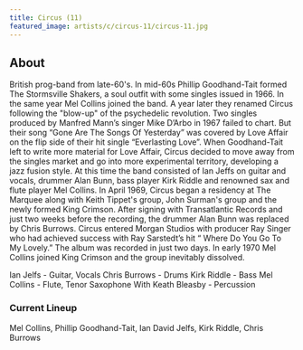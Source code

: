 ```yaml
---
title: Circus (11)
featured_image: artists/c/circus-11/circus-11.jpg
---
```

## About

British prog-band from late-60's.
In mid-60s Phillip Goodhand-Tait formed The Stormsville Shakers, a soul outfit with some singles issued in 1966. In the same year Mel Collins joined the band. A year later they renamed Circus following the "blow-up" of the psychedelic revolution. Two singles produced by Manfred Mann’s singer Mike D’Arbo in 1967 failed to chart. But their song “Gone Are The Songs Of Yesterday” was covered by Love Affair on the flip side of their hit single “Everlasting Love”. When Goodhand-Tait left to write more material for Love Affair, Circus decided to move away from the singles market and go into more experimental territory, developing a jazz fusion style. At this time the band consisted of Ian Jeffs on guitar and vocals, drummer Alan Bunn, bass player Kirk Riddle and renowned sax and flute player Mel Collins. In April 1969, Circus began a residency at The Marquee along with Keith Tippet's group, John Surman's group ​and the newly formed King Crimson. After signing with Transatlantic Records and just two weeks before the recording, the drummer Alan Bunn was replaced by Chris Burrows. Circus entered Morgan Studios with producer Ray Singer who had achieved success with Ray Sarstedt’s hit “ Where Do You Go To My Lovely.” The album was recorded in just two days. In early 1970 Mel Collins joined King Crimson and the group inevitably dissolved.

Ian Jelfs - Guitar, Vocals
Chris Burrows - Drums
Kirk Riddle - Bass
Mel Collins - Flute, Tenor Saxophone
With
Keath Bleasby - Percussion

### Current Lineup

Mel Collins, Phillip Goodhand-Tait, Ian David Jelfs, Kirk Riddle, Chris Burrows

